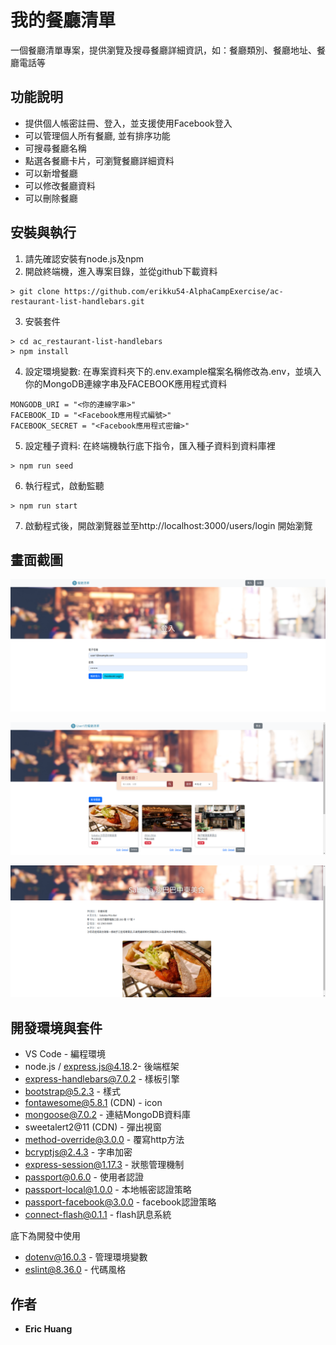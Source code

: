 # 我的餐廳清單

一個餐廳清單專案，提供瀏覽及搜尋餐廳詳細資訊，如：餐廳類別、餐廳地址、餐廳電話等

## 功能說明

* 提供個人帳密註冊、登入，並支援使用Facebook登入
* 可以管理個人所有餐廳, 並有排序功能
* 可搜尋餐廳名稱
* 點選各餐廳卡片，可瀏覽餐廳詳細資料
* 可以新增餐廳
* 可以修改餐廳資料
* 可以刪除餐廳


## 安裝與執行

1. 請先確認安裝有node.js及npm
2. 開啟終端機，進入專案目錄，並從github下載資料

```
> git clone https://github.com/erikku54-AlphaCampExercise/ac-restaurant-list-handlebars.git
```

3. 安裝套件

```
> cd ac_restaurant-list-handlebars
> npm install
```

4. 設定環境變數: 在專案資料夾下的.env.example檔案名稱修改為.env，並填入你的MongoDB連線字串及FACEBOOK應用程式資料
```
MONGODB_URI = "<你的連線字串>"
FACEBOOK_ID = "<Facebook應用程式編號>"
FACEBOOK_SECRET = "<Facebook應用程式密鑰>"

```

5. 設定種子資料: 在終端機執行底下指令，匯入種子資料到資料庫裡
```
> npm run seed

```

6. 執行程式，啟動監聽

```
> npm run start
```

7. 啟動程式後，開啟瀏覽器並至http://localhost:3000/users/login 開始瀏覽

## 畫面截圖

![screenshot-3](./screenshoots/screenshot-3.png)

![screenshot-4](./screenshoots/screenshot-4.png)

![screenshot-5](./screenshoots/screenshot-5.png)

## 開發環境與套件

* VS Code - 編程環境
* node.js / express.js@4.18.2- 後端框架
* express-handlebars@7.0.2 - 樣板引擎
* bootstrap@5.2.3 - 樣式
* fontawesome@5.8.1 (CDN) - icon
* mongoose@7.0.2 - 連結MongoDB資料庫
* sweetalert2@11 (CDN) - 彈出視窗
* method-override@3.0.0 - 覆寫http方法
* bcryptjs@2.4.3 - 字串加密
* express-session@1.17.3 - 狀態管理機制
* passport@0.6.0 - 使用者認證
* passport-local@1.0.0 - 本地帳密認證策略
* passport-facebook@3.0.0 - facebook認證策略
* connect-flash@0.1.1 - flash訊息系統

底下為開發中使用
* dotenv@16.0.3 - 管理環境變數
* eslint@8.36.0 - 代碼風格

## 作者

* **Eric Huang** 